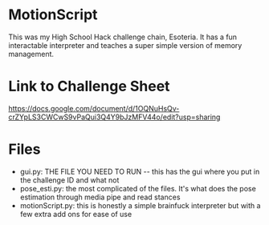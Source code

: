 # MotionScript
This was my High School Hack challenge chain, Esoteria. It has a fun interactable interpreter and teaches a super simple version of memory management. 

# Link to Challenge Sheet
https://docs.google.com/document/d/1OQNuHsQv-crZYpLS3CWCwS9vPaQui3Q4Y9bJzMFV44o/edit?usp=sharing 

# Files
- gui.py: THE FILE YOU NEED TO RUN -- this has the gui where you put in the challenge ID and what not
- pose_esti.py: the most complicated of the files. It's what does the pose estimation through media pipe and read stances
- motionScript.py: this is honestly a simple brainfuck interpreter but with a few extra add ons for ease of use